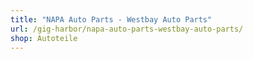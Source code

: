 ```yaml
---
title: "NAPA Auto Parts - Westbay Auto Parts"
url: /gig-harbor/napa-auto-parts-westbay-auto-parts/
shop: Autoteile
---
```


